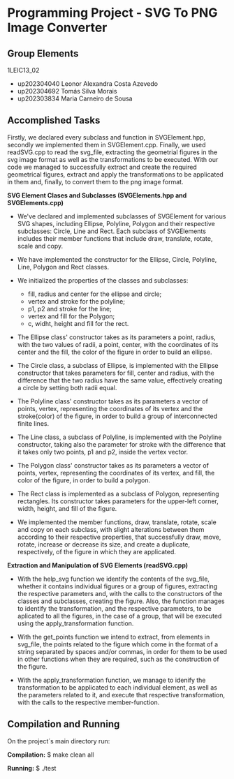 
# Programming Project - SVG To PNG Image Converter

## Group Elements

1LEIC13_02

- up202304040 Leonor Alexandra Costa Azevedo
- up202304692 Tomás Silva Morais
- up202303834 Maria Carneiro de Sousa


## Accomplished Tasks

Firstly, we declared every subclass and function in SVGElement.hpp, secondly we implemented them in SVGElement.cpp. Finally, we used readSVG.cpp to read the svg_file, extracting the geometrial figures in the svg image format as well as the transformations to be executed. With our code we managed to successfully extract and create the required geometrical figures, extract and apply the transformations to be applicated in them and, finally, to convert them to the png image format.

**SVG Element Clases and Subclasses (SVGElements.hpp and SVGElements.cpp)**

- We've declared and implemented subclasses of SVGElement for various SVG shapes, including Ellipse, Polyline, Polygon and their respective subclasses: Circle, Line and Rect. Each subclass of SVGElements includes their member functions that include draw, translate, rotate, scale and copy.

- We have implemented the constructor for the Ellipse, Circle, Polyline, Line, Polygon and Rect classes.

- We initialized the properties of the classes and subclasses:
  - fill, radius and center for the ellipse and circle;
  - vertex and stroke for the polyline;
  - p1, p2 and stroke for the line;
  - vertex and fill for the Polygon;
  - c, widht, height and fill for the rect.

- The Ellipse class' constructor takes as its parameters a point, radius, with the two values of radii, a point, center, with the coordinates of its center and the fill, the color of the figure in order to build an ellipse.

- The Circle class, a subclass of Ellipse, is implemented with the Ellipse constructor that takes parameters for fill, center and radius, with the difference that the two radius have the same value, effectively creating a circle by setting both radii equal.

- The Polyline class' constructor takes as its parameters a vector of points, vertex, representing the coordinates of its vertex and the stroke(color) of the figure, in order to build a group of interconnected finite lines.

- The Line class, a subclass of Polyline, is implemented with the Polyline constructor, taking also the parameter for stroke with the difference that it takes only two points, p1 and p2, inside the vertex vector.

- The Polygon class' constructor takes as its parameters a vector of points, vertex, representing the coordinates of its vertex, and fill, the color of the figure, in order to build a polygon.

- The Rect class is implemented as a subclass of Polygon, representing rectangles. Its constructor takes parameters for the upper-left corner, width, height, and fill of the figure.

- We implemented the member functions, draw, translate, rotate, scale and copy on each subclass, with slight alterations between them according to their respective properties, that successfully draw, move, rotate, increase or decrease its size, and create a duplicate, respectively, of the figure in which they are applicated.

**Extraction and Manipulation of SVG Elements (readSVG.cpp)**

- With the help_svg function we identify the contents of the svg_file, whether it contains individual figures or a group of figures, extracting the respective parameters and, with the calls to the constructors of the classes and subclasses, creating the figure. Also, the function manages to identify the transformation, and the respective parameters, to be aplicated to all the figures, in the case of a group, that will be executed using the apply_transformation function.

- With the get_points function we intend to extract, from elements in svg_file, the points related to the figure which come in the format of a string separated by spaces and/or commas, in order for them to be used in other functions when they are required, such as the construction of the figure.

- With the apply_transformation function, we manage to idenify the transformation to be applicated to each individual element, as well as the parameters related to it, and execute that respective transformation, with the calls to the respective member-function.

## Compilation and Running

On the project´s main directory run:

**Compilation:** $ make clean all

**Running:** $ ./test









